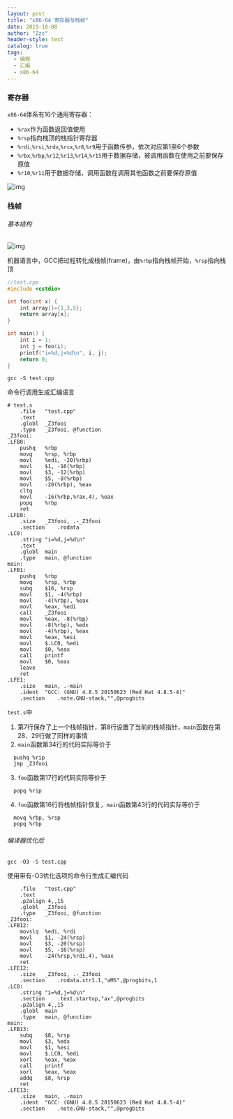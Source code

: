 ```yaml
---
layout: post
title: "x86-64 寄存器与栈帧"
date: 2019-10-08
author: "Zzc"
header-style: text
catalog: true
tags:
  - 编程
  - 汇编
  - x86-64
---
```


### 寄存器

`x86-64`体系有16个通用寄存器：
- `%rax`作为函数返回值使用
- `%rsp`指向栈顶的栈指针寄存器
- `%rdi`,`%rsi`,`%rdx`,`%rcx`,`%r8`,`%r9`用于函数传参，依次对应第1至6个参数
- `%rbx`,`%rbp`,`%r12`,`%r13`,`%r14`,`%r15`用于数据存储，被调用函数在使用之前要保存原值
- `%r10`,`%r11`用于数据存储，调用函数在调用其他函数之前要保存原值

![img](\img\in-post\post-x86-64-register-and-stack\20160508214224799.png)

### 栈帧

###### 基本结构

![img](\img\in-post\post-x86-64-register-and-stack\20160508214803291.png)

机器语言中，GCC把过程转化成栈帧(frame)，由`%rbp`指向栈帧开始，`%rsp`指向栈顶

```cpp
//test.cpp
#include <cstdio>

int foo(int x) {
    int array[]={1,3,5};
    return array[x];
}

int main() {
    int i = 1;
    int j = foo(i);
    printf("i=%d,j=%d\n", i, j); 
    return 0;
}
```

```shell
gcc -S test.cpp
```

命令行调用生成汇编语言

```
# test.s
    .file   "test.cpp"
    .text
    .globl  _Z3fooi
    .type   _Z3fooi, @function
_Z3fooi:
.LFB0:
    pushq   %rbp
    movq    %rsp, %rbp
    movl    %edi, -20(%rbp)
    movl    $1, -16(%rbp)
    movl    $3, -12(%rbp)
    movl    $5, -8(%rbp)
    movl    -20(%rbp), %eax
    cltq
    movl    -16(%rbp,%rax,4), %eax
    popq    %rbp
    ret
.LFE0:
    .size   _Z3fooi, .-_Z3fooi
    .section    .rodata
.LC0:
    .string "i=%d,j=%d\n"
    .text
    .globl  main
    .type   main, @function
main:
.LFB1:
    pushq   %rbp
    movq    %rsp, %rbp
    subq    $16, %rsp
    movl    $1, -4(%rbp)
    movl    -4(%rbp), %eax
    movl    %eax, %edi
    call    _Z3fooi
    movl    %eax, -8(%rbp)
    movl    -8(%rbp), %edx
    movl    -4(%rbp), %eax
    movl    %eax, %esi
    movl    $.LC0, %edi
    movl    $0, %eax
    call    printf
    movl    $0, %eax
    leave
    ret
.LFE1:
    .size   main, .-main
    .ident  "GCC: (GNU) 4.8.5 20150623 (Red Hat 4.8.5-4)"
    .section    .note.GNU-stack,"",@progbits  
```

`test.s`中
1. 第7行保存了上一个栈帧指针，第8行设置了当前的栈帧指针，`main`函数在第28、29行做了同样的事情
2. `main`函数第34行的代码实际等价于
```
  pushq %rip
  jmp _Z3fooi
```
3. `foo`函数第17行的代码实际等价于
```
  popq %rip
```
4. `foo`函数第16行将栈帧指针恢复，`main`函数第43行的代码实际等价于
```
  movq %rbp, %rsp
  popq %rbp
```

###### 编译器优化后

```shell
gcc -O3 -S test.cpp
```

使用带有-O3优化选项的命令行生成汇编代码

```
    .file   "test.cpp"
    .text
    .p2align 4,,15
    .globl  _Z3fooi
    .type   _Z3fooi, @function
_Z3fooi:
.LFB12:
    movslq  %edi, %rdi
    movl    $1, -24(%rsp)
    movl    $3, -20(%rsp)
    movl    $5, -16(%rsp)
    movl    -24(%rsp,%rdi,4), %eax
    ret
.LFE12:
    .size   _Z3fooi, .-_Z3fooi
    .section    .rodata.str1.1,"aMS",@progbits,1
.LC0:
    .string "i=%d,j=%d\n"
    .section    .text.startup,"ax",@progbits
    .p2align 4,,15
    .globl  main
    .type   main, @function
main:
.LFB13:
    subq    $8, %rsp
    movl    $3, %edx
    movl    $1, %esi
    movl    $.LC0, %edi
    xorl    %eax, %eax
    call    printf
    xorl    %eax, %eax
    addq    $8, %rsp
    ret
.LFE13:
    .size   main, .-main
    .ident  "GCC: (GNU) 4.8.5 20150623 (Red Hat 4.8.5-4)"
    .section    .note.GNU-stack,"",@progbits 
```
